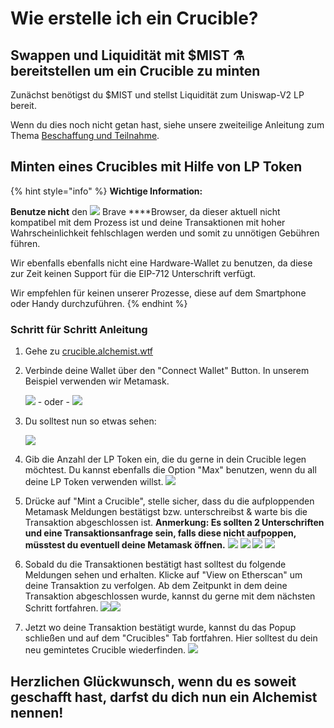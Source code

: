 # Wie erstelle ich ein Crucible?

## Swappen und Liquidität mit $MIST ⚗️ bereitstellen um ein Crucible zu minten

Zunächst benötigst du $MIST  und stellst Liquidität zum Uniswap-V2 LP bereit.

Wenn du dies noch nicht getan hast, siehe unsere zweiteilige Anleitung zum Thema [Beschaffung und Teilnahme](../../acquiring-and-subscribing.md).

## Minten eines Crucibles mit Hilfe von LP Token

{% hint style="info" %}
**Wichtige Information:** 

**Benutze nicht** den ![](../../.gitbook/assets/brave.png) Brave ****Browser, da dieser aktuell nicht kompatibel mit dem Prozess ist und deine Transaktionen mit hoher Wahrscheinlichkeit fehlschlagen werden und somit zu unnötigen Gebühren führen.

Wir ebenfalls ebenfalls nicht eine Hardware-Wallet zu benutzen, da diese zur Zeit keinen Support für die EIP-712 Unterschrift verfügt.

Wir empfehlen für keinen unserer Prozesse, diese auf dem Smartphone oder Handy durchzuführen.
{% endhint %}

### Schritt für Schritt Anleitung

1. Gehe zu [crucible.alchemist.wtf](https://crucible.alchemist.wtf/)
2. Verbinde deine Wallet über den "Connect Wallet" Button. In unserem Beispiel verwenden wir Metamask.

   ![](../../.gitbook/assets/screenshot-2021-05-07-at-12.48.31.png) - oder - ![](../../.gitbook/assets/screenshot-2021-05-07-at-12.48.38.png) 

3. Du solltest nun so etwas sehen:

    ![](../../.gitbook/assets/screenshot-2021-05-07-at-12.49.57.png) 

4. Gib die Anzahl der LP Token ein, die du gerne in dein Crucible legen möchtest. Du kannst ebenfalls die Option "Max" benutzen, wenn du all deine LP Token verwenden willst.  ![](../../.gitbook/assets/screenshot-2021-05-07-at-12.50.01.png)  
5. Drücke auf "Mint a Crucible", stelle sicher, dass du die aufploppenden Metamask Meldungen bestätigst bzw. unterschreibst & warte bis die Transaktion abgeschlossen ist. **Anmerkung: Es sollten 2 Unterschriften und eine Transaktionsanfrage sein, falls diese nicht aufpoppen, müsstest du eventuell deine Metamask öffnen.**  ![](../../.gitbook/assets/screenshot-2021-05-07-at-12.50.05.png)  ![](../../.gitbook/assets/screenshot-2021-05-07-at-12.50.16.png) ![](../../.gitbook/assets/screenshot-2021-05-07-at-12.50.20.png) ![](../../.gitbook/assets/screenshot-2021-05-07-at-12.50.28.png) 
6. Sobald du die Transaktionen bestätigt hast solltest du folgende Meldungen sehen und erhalten. Klicke auf "View on Etherscan" um deine Transaktion zu verfolgen. Ab dem Zeitpunkt in dem deine Transaktion abgeschlossen wurde, kannst du gerne mit dem nächsten Schritt fortfahren. ![](../../.gitbook/assets/screenshot-2021-05-07-at-13.12.02.png)![](../../.gitbook/assets/screenshot-2021-05-07-at-13.24.50.png) 
7. Jetzt wo deine Transaktion bestätigt wurde, kannst du das Popup schließen und auf dem "Crucibles" Tab fortfahren. Hier solltest du dein neu gemintetes Crucible wiederfinden.  ![](../../.gitbook/assets/screenshot-2021-05-07-at-13.01.22.png) 

## **Herzlichen Glückwunsch, wenn du es soweit geschafft hast, darfst du dich nun ein Alchemist nennen!**

